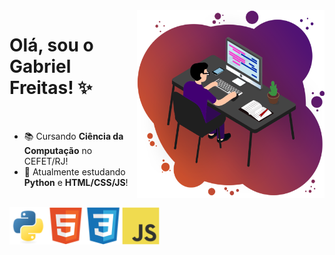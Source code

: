 

 <img align="right" src="Github-README_2.png" width="300" height="300">
 
<div>
 <h1>Olá, sou o Gabriel Freitas! ✨</h1>
 
 <br>

 - 📚 Cursando **Ciência da Computação** no CEFET/RJ!
 - 📝 Atualmente estudando **Python** e **HTML/CSS/JS**!

 <br>
 <sup>
  <img  align="left" height="60" width="60" src="https://raw.githubusercontent.com/devicons/devicon/master/icons/python/python-original.svg">
  <img  align="left" height="60" width="60" src="https://raw.githubusercontent.com/devicons/devicon/master/icons/html5/html5-original.svg">
  <img  align="left" height="60" width="60" src="https://raw.githubusercontent.com/devicons/devicon/master/icons/css3/css3-original.svg">
  <img  align="left" height="60" width="60" src="https://raw.githubusercontent.com/devicons/devicon/master/icons/javascript/javascript-original.svg">
 </sup>
</div>
